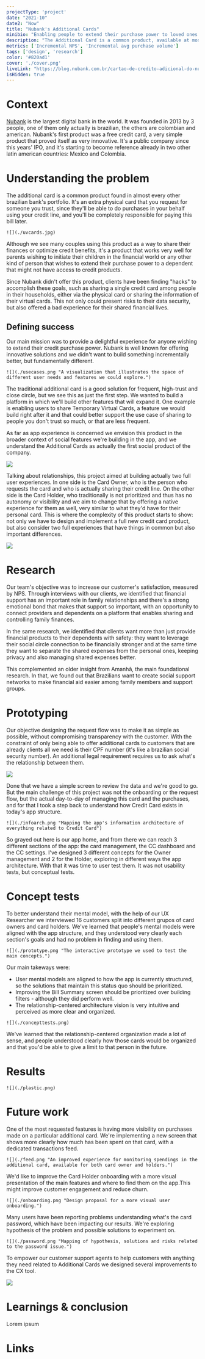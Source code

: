 ```yaml
---
projectType: 'project'
date: "2021-10"
date2: "Now"
title: "Nubank's Additional Cards"
minibio: "Enabling people to extend their purchase power to loved ones."
description: "The Additional Card is a common product, available at most banks, that lets users extend their purchase power to others. More than simply an extra physical credit card that lets someone purchase on your behalf, it's one of the main ways many people use to share their financial lives with spouses, parents, children, etc."
metrics: ['Incremental NPS', 'Incremental avg purchase volume']
tags: ['design', 'research']
color: '#820ad1'
cover: './cover.png'
liveLink: "https://blog.nubank.com.br/cartao-de-credito-adicional-do-nubank-tudo-o-que-voce-precisa-saber/"
isHidden: true
---
```


# Context
[Nubank](https://nubank.com.br/) is the largest digital bank in the world. It was founded in 2013 by 3 people, one of them only actually is brazilian, the others are colombian and american. Nubank's first product was a free credit card, a very simple product that proved itself as very innovative. It's a public company since this years' IPO, and it's starting to become reference already in two other latin american countries: Mexico and Colombia.
 
# Understanding the problem

The additional card is a common product found in almost every other brazilian bank's portfolio. It's an extra physical card that you request for someone you trust, since they'll be able to do purchases in your behalf using your credit line, and you'll be completely responsible for paying this bill later.

```grid|1
![](./uvcards.jpg)
``` 

Although we see many couples using this product as a way to share their finances or optimize credit benefits, it's a product that works very well for parents wishing to initiate their children in the financial world or any other kind of person that wishes to extend their purchase power to a dependent that might not have access to credit products.

Since Nubank didn't offer this product, clients have been finding "hacks" to accomplish these goals, such as sharing a single credit card among people in their households, either via the physical card or sharing the information of their virtual cards. This not only could present risks to their data security, but also offered a bad experience for their shared financial lives.


## Defining success

Our main mission was to provide a delightful experience for anyone wishing to extend their credit purchase power. Nubank is well known for offering innovative solutions and we didn't want to build something incrementally better, but fundamentally different.


```grid|1
![](./usecases.png "A visualization that illustrates the space of different user needs and features we could explore.")
```  

The traditional additional card is a good solution for frequent, high-trust and close circle, but we see this as just the first step. We wanted to build a platform in which we'll build other features that will expand it. One example is enabling users to share Temporary Virtual Cards, a feature we would build right after it and that could better support the use case of sharing to people you don't trust so much, or that are less frequent. 

As far as app experience is concerned we envision this product in the broader context of social features we're building in the app, and we understand the Additional Cards as actually the first social product of the company.
 
<jumbo caption="A summary of our short, medium and long-term design vision for the product, moving from a card-centric experience to a more relationship-centred.">
    <img src="./longterm.png"/>
</jumbo>  

Talking about relationships, this project aimed at building actually two full user experiences. In one side is the Card Owner, who is the person who requests the card and who is actually sharing their credit line. On the other side is the Card Holder, who traditionally is not prioritized and thus has no autonomy or visibility and we aim to change that by offering a native experience for them as well, very similar to what they'd have for their personal card. This is where the complexity of this product starts to show: not only we have to design and implement a full new credit card product, but also consider two full experiences that have things in common but also important differences.

<jumbo caption="Card owner and holder share many needs, but others are specific to each of these users.">
    <img src="./userstories.jpg"/>
</jumbo> 


# Research

Our team's objective was to increase our customer's satisfaction, measured by NPS. Through interviews with our clients, we identified that financial support has an important role in family relationships and there's a strong emotional bond that makes that support so important, with an opportunity to connect providers and dependents on a platform that enables sharing and controlling family finances.

In the same research, we identified that clients want more than just provide financial products to their dependents with safety: they want to leverage their social circle connection to be financially stronger and at the same time they want to separate the shared expenses from the personal ones, keeping privacy and also managing shared expenses better.

This complemented an older insight from Amanhã, the main foundational research. In that, we found out that Brazilians want to create social support networks to make financial aid easier among family members and support groups.

# Prototyping

Our objective designing the request flow was to make it as simple as possible, without compromising transparency with the customer. With the constraint of only being able to offer additional cards to customers that are already clients all we need is their CPF number (it's like a brazilian social security number). An additional legal requirement requires us to ask what's the relationship between them.

<jumbo caption="The card request flow, designed to be very simple without compromising transparency.">
    <img src="./request.png"/>
</jumbo>

Done that we have a simple screen to review the data and we're good to go. But the main challenge of this project was not the onboarding or the request flow, but the actual day-to-day of managing this card and the purchases, and for that I took a step back to understand how Credit Card exists in today's app structure.


```grid|1
![](./infoarch.png "Mapping the app's information architecture of everything related to Credit Card")
```

So grayed out here is our app home, and from there we can reach 3 different sections of the app: the card management, the CC dashboard and the CC settings.
I've designed 3 different concepts for the Owner management and 2 for the Holder, exploring in different ways the app architecture. With that it was time to user test them. It was not usability tests, but conceptual tests.

# Concept tests

To better understand their mental model, with the help of our UX Researcher we interviewed 16 customers split into different grupos of card owners and card holders. We've learned that people's mental models were aligned with the app structure, and they understood very clearly each section's goals and had no problem in finding and using them.  

```grid|1 
![](./prototype.png "The interactive prototype we used to test the main concepts.")
``` 

Our main takeways were:
* User mental models are aligned to how the app is currently structured, so the solutions that maintain this status quo should be prioritized. 
* Improving the Bill Summary screen should be prioritized over building filters - although they did perform well.
* The relationship-centered architecture vision is very intuitive and perceived as more clear and organized.

```grid|1
![](./concepttests.png) 
```

We've learned that the relationship-centered organization made a lot of sense, and people understood clearly how those cards would be organized and that you'd be able to give a limit to that person in the future.



# Results

```grid|1
![](./plastic.png) 
```

<results-banner
    data='{
        "cards requested": "100,000+",
        "average purchase volume": "+ 15%",
        "customer NPS": "...?"
    }'>
</results-banner>

# Future work
 
One of the most requested features is having more visibility on purchases made on a particular additional card. We're implementing a new screen that shows more clearly how much has been spent on that card, with a dedicated transactions feed.

```grid|1
![](./feed.png "An improved experience for monitoring spendings in the additional card, available for both card owner and holders.")
```

We'd like to improve the Card Holder onboarding with a more visual presentation of the main features and where to find them on the app.This might improve customer engagement and reduce churn.

```grid|1
![](./onboarding.png "Design proposal for a more visual user onboarding.")
```

Many users have been reporting problems understanding what's the card password, which have been impacting our results. We're exploring hypothesis of the problem and possible solutions to experiment on.
 
```grid|1
![](./password.png "Mapping of hypothesis, solutions and risks related to the password issue.")
```

To empower our customer support agents to help customers with anything they need related to Additional Cards we designed several improvements to the CX tool.

<jumbo caption="A series of improvements on the customer support tool.">
    <img src="./shufflewidgetfull.png"/>
</jumbo>


# Learnings & conclusion

Lorem ipsum


# Links

<links-list
    items='[
        {
            "label": "Public release blog post",
            "url": "https://blog.nubank.com.br/cartao-de-credito-adicional-do-nubank-tudo-o-que-voce-precisa-saber/"
        },
        {
            "label": "Nubank website",
            "url": "https://nubank.com.br/"
        }
    ]'>
</links-list> 
